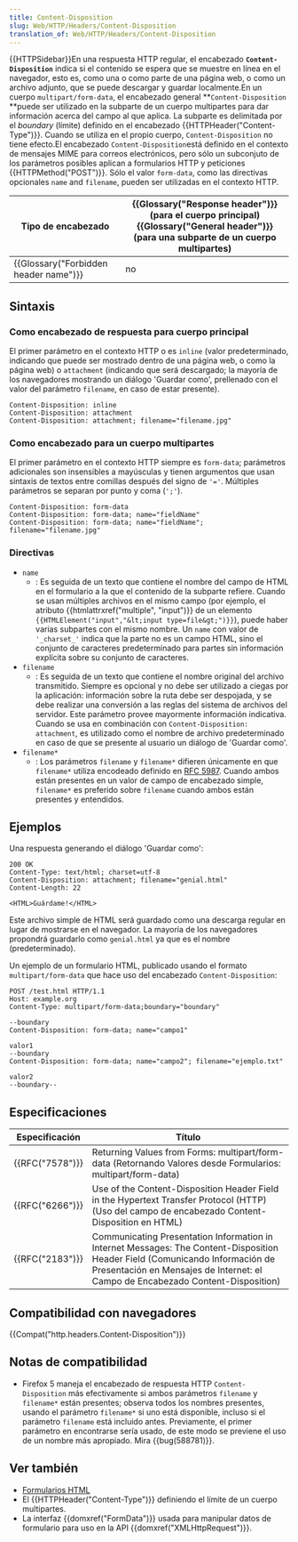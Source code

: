 ```yaml
---
title: Content-Disposition
slug: Web/HTTP/Headers/Content-Disposition
translation_of: Web/HTTP/Headers/Content-Disposition
---
```

{{HTTPSidebar}}En una respuesta HTTP regular, el encabezado **`Content-Disposition`** indica si el contenido se espera que se muestre en línea en el navegador, esto es, como una o como parte de una página web, o como un archivo adjunto, que se puede descargar y guardar localmente.En un cuerpo `multipart/form-data`, el encabezado general **`Content-Disposition` **puede ser utilizado en la subparte de un cuerpo multipartes para dar información acerca del campo al que aplica. La subparte es delimitada por el _boundary_ (límite) definido en el encabezado {{HTTPHeader("Content-Type")}}. Cuando se utiliza en el propio cuerpo, `Content-Disposition` no tiene efecto.El encabezado `Content-Disposition`está definido en el contexto de mensajes MIME para correos electrónicos, pero sólo un subconjuto de los parámetros posibles aplican a formularios HTTP y peticiones {{HTTPMethod("POST")}}. Sólo el valor `form-data`, como las directivas opcionales `name` and `filename`, pueden ser utilizadas en el contexto HTTP.

| Tipo de encabezado                               | {{Glossary("Response header")}} (para el cuerpo principal) {{Glossary("General header")}} (para una subparte de un cuerpo multipartes) |
| ------------------------------------------------ | --------------------------------------------------------------------------------------------------------------------------------------------------------- |
| {{Glossary("Forbidden header name")}} | no                                                                                                                                                        |

## Sintaxis

### Como encabezado de respuesta para cuerpo principal

El primer parámetro en el contexto HTTP o es `inline` (valor predeterminado, indicando que puede ser mostrado dentro de una página web, o como la página web) o `attachment` (indicando que será descargado; la mayoría de los navegadores mostrando un diálogo 'Guardar como', prellenado con el valor del parámetro `filename`, en caso de estar presente).

    Content-Disposition: inline
    Content-Disposition: attachment
    Content-Disposition: attachment; filename="filename.jpg"

### Como encabezado para un cuerpo multipartes

El primer parámetro en el contexto HTTP siempre es `form-data`; parámetros adicionales son insensibles a mayúsculas y tienen argumentos que usan sintaxis de textos entre comillas después del signo de `'='`. Múltiples parámetros se separan por punto y coma (`';'`).

    Content-Disposition: form-data
    Content-Disposition: form-data; name="fieldName"
    Content-Disposition: form-data; name="fieldName"; filename="filename.jpg"

### Directivas

- `name`
  - : Es seguida de un texto que contiene el nombre del campo de HTML en el formulario a la que el contenido de la subparte refiere. Cuando se usan múltiples archivos en el mismo campo (por ejemplo, el atributo {{htmlattrxref("multiple", "input")}} de un elemento `{{HTMLElement("input","&lt;input type=file&gt;")}}`), puede haber varias subpartes con el mismo nombre.
    Un `name` con valor de `'_charset_'` indica que la parte no es un campo HTML, sino el conjunto de caracteres predeterminado para partes sin información explícita sobre su conjunto de caracteres.
- `filename`
  - : Es seguida de un texto que contiene el nombre original del archivo transmitido. Siempre es opcional y no debe ser utilizado a ciegas por la aplicación: información sobre la ruta debe ser despojada, y se debe realizar una conversión a las reglas del sistema de archivos del servidor. Este parámetro provee mayormente información indicativa. Cuando se usa en combinación con `Content-Disposition: attachment`, es utilizado como el nombre de archivo predeterminado en caso de que se presente al usuario un diálogo de 'Guardar como'.
- `filename*`
  - : Los parámetros `filename` y `filename*` difieren únicamente en que `filename*` utiliza encodeado definido en [RFC 5987](https://tools.ietf.org/html/rfc5987). Cuando ambos están presentes en un valor de campo de encabezado simple, `filename*` es preferido sobre `filename` cuando ambos están presentes y entendidos.

## Ejemplos

Una respuesta generando el diálogo 'Guardar como':

    200 OK
    Content-Type: text/html; charset=utf-8
    Content-Disposition: attachment; filename="genial.html"
    Content-Length: 22

    <HTML>Guárdame!</HTML>

Este archivo simple de HTML será guardado como una descarga regular en lugar de mostrarse en el navegador. La mayoría de los navegadores propondrá guardarlo como `genial.html` ya que es el nombre (predeterminado).

Un ejemplo de un formulario HTML, publicado usando el formato `multipart/form-data` que hace uso del encabezado `Content-Disposition`:

    POST /test.html HTTP/1.1
    Host: example.org
    Content-Type: multipart/form-data;boundary="boundary"

    --boundary
    Content-Disposition: form-data; name="campo1"

    valor1
    --boundary
    Content-Disposition: form-data; name="campo2"; filename="ejemplo.txt"

    valor2
    --boundary--

## Especificaciones

| Especificación       | Título                                                                                                                                                                                                          |
| -------------------- | --------------------------------------------------------------------------------------------------------------------------------------------------------------------------------------------------------------- |
| {{RFC("7578")}} | Returning Values from Forms: multipart/form-data (Retornando Valores desde Formularios: multipart/form-data)                                                                                                    |
| {{RFC("6266")}} | Use of the Content-Disposition Header Field in the Hypertext Transfer Protocol (HTTP) (Uso del campo de encabezado Content-Disposition en HTML)                                                                 |
| {{RFC("2183")}} | Communicating Presentation Information in Internet Messages: The Content-Disposition Header Field (Comunicando Información de Presentación en Mensajes de Internet: el Campo de Encabezado Content-Disposition) |

## Compatibilidad con navegadores

{{Compat("http.headers.Content-Disposition")}}

## Notas de compatibilidad

- Firefox 5 maneja el encabezado de respuesta HTTP `Content-Disposition` más efectivamente si ambos parámetros `filename` y `filename*` están presentes; observa todos los nombres presentes, usando el parámetro `filename*` si uno está disponible, incluso si el parámetro `filename` está incluido antes. Previamente, el primer parámetro en encontrarse sería usado, de este modo se previene el uso de un nombre más apropiado. Mira {{bug(588781)}}.

## Ver también

- [Formularios HTML](/es/docs/Web/Guide/HTML/Forms)
- El {{HTTPHeader("Content-Type")}} definiendo el límite de un cuerpo multipartes.
- La interfaz {{domxref("FormData")}} usada para manipular datos de formulario para uso en la API {{domxref("XMLHttpRequest")}}.
